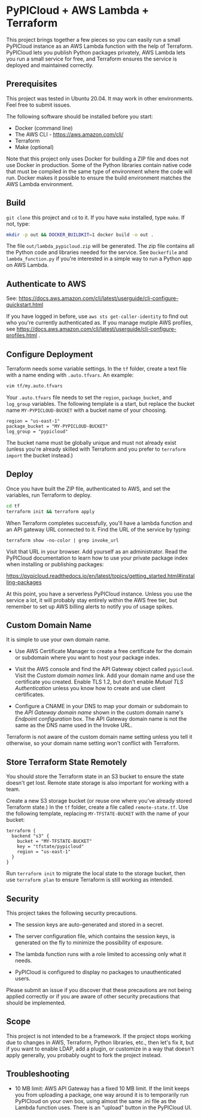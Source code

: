 # PyPICloud + AWS Lambda + Terraform

This project brings together a few pieces so you can easily run a small
PyPICloud instance as an AWS Lambda function with the help of Terraform.
PyPICloud lets you publish Python packages privately, AWS Lambda lets you run
a small service for free, and Terraform ensures the service is deployed and
maintained correctly.

## Prerequisites

This project was tested in Ubuntu 20.04. It may work in other environments.
Feel free to submit issues.

The following software should be installed before you start:

- Docker (command line)
- The AWS CLI - https://aws.amazon.com/cli/
- Terraform
- Make (optional)

Note that this project only uses Docker for building a ZIP file and does not
use Docker in production. Some of the Python libraries contain native code
that must be compiled in the same type of environment where the code will run.
Docker makes it possible to ensure the build environment matches the AWS
Lambda environment.

## Build

`git clone` this project and `cd` to it. If you have `make` installed, type
`make`. If not, type:

```sh
mkdir -p out && DOCKER_BUILDKIT=1 docker build -o out .
```

The file `out/lambda_pypicloud.zip` will be generated. The zip file contains
all the Python code and libraries needed for the service. See `Dockerfile` and
`lambda_function.py` if you're interested in a simple way to run a Python app
on AWS Lambda.

## Authenticate to AWS

See:
https://docs.aws.amazon.com/cli/latest/userguide/cli-configure-quickstart.html

If you have logged in before, use `aws sts get-caller-identity` to find out
who you're currently authenticated as. If you manage mutiple AWS profiles, see
https://docs.aws.amazon.com/cli/latest/userguide/cli-configure-profiles.html .

## Configure Deployment

Terraform needs some variable settings. In the `tf` folder, create a text file
with a name ending with `.auto.tfvars`. An example:

```sh
vim tf/my.auto.tfvars
```

Your `.auto.tfvars` file needs to set the `region`, `package_bucket`, and
`log_group` variables. The following template is a start, but replace the
bucket name `MY-PYPICLOUD-BUCKET` with a bucket name of your choosing.

```
region = "us-east-1"
package_bucket = "MY-PYPICLOUD-BUCKET"
log_group = "pypicloud"
```

The bucket name must be globally unique and must not already exist (unless
you're already skilled with Terraform and you prefer to `terraform import`
the bucket instead.)

## Deploy

Once you have built the ZIP file, authenticated to AWS, and set the variables,
run Terraform to deploy.

```sh
cd tf
terraform init && terraform apply
```

When Terraform completes successfully, you'll have a lambda function and an
API gateway URL connected to it. Find the URL of the service by typing:

```
terraform show -no-color | grep invoke_url
```

Visit that URL in your browser. Add yourself as an administrator. Read the
PyPICloud documentation to learn how to use your private package index when
installing or publishing packages:

https://pypicloud.readthedocs.io/en/latest/topics/getting_started.html#installing-packages

At this point, you have a serverless PyPICloud instance. Unless you use the
service a lot, it will probably stay entirely within the AWS free tier, but
remember to set up AWS billing alerts to notify you of usage spikes.

## Custom Domain Name

It is simple to use your own domain name.

- Use AWS Certificate Manager to create a free certificate for the domain or
  subdomain where you want to host your package index.

- Visit the AWS console and find the API Gateway object called `pypicloud`.
  Visit the *Custom domain names* link. Add your domain name and use the
  certificate you created. Enable TLS 1.2, but don't enable
  *Mutual TLS Authentication* unless you know how to create and use
  client certificates.

- Configure a CNAME in your DNS to map your domain or subdomain to the *API
  Gateway domain name* shown in the custom domain name's *Endpoint
  configuration* box. The API Gateway domain name is not the same as the
  DNS name used in the Invoke URL.

Terraform is not aware of the custom domain name setting unless you tell it
otherwise, so your domain name setting won't conflict with Terraform.

## Store Terraform State Remotely

You should store the Terraform state in an S3 bucket to ensure the state
doesn't get lost. Remote state storage is also important for working with a
team.

Create a new S3 storage bucket (or reuse one where you've already stored
Terraform state.) In the `tf` folder, create a file called `remote-state.tf`.
Use the following template, replacing `MY-TFSTATE-BUCKET` with the name of your
bucket:

```
terraform {
  backend "s3" {
    bucket = "MY-TFSTATE-BUCKET"
    key = "tfstate/pypicloud"
    region = "us-east-1"
  }
}
```

Run `terraform init` to migrate the local state to the storage bucket, then
use `terraform plan` to ensure Terraform is still working as intended.

## Security

This project takes the following security precautions.

- The session keys are auto-generated and stored in a secret.

- The server configuration file, which contains the session keys, is generated
  on the fly to minimize the possibility of exposure.

- The lambda function runs with a role limited to accessing only what it
  needs.

- PyPICloud is configured to display no packages to unauthenticated users.

Please submit an issue if you discover that these precautions are not being
applied correctly or if you are aware of other security precautions that
should be implemented.

## Scope

This project is not intended to be a framework. If the project stops working
due to changes in AWS, Terraform, Python libraries, etc., then let's fix it,
but if you want to enable LDAP, add a plugin, or customize in a way that
doesn't apply generally, you probably ought to fork the project instead.

## Troubleshooting

- 10 MB limit: AWS API Gateway has a fixed 10 MB limit. If the limit keeps you
  from uploading a package, one way around it is to temporarily run PyPICloud
  on your own box, using almost the same .ini file as the Lambda function uses.
  There is an "upload" button in the PyPICloud UI.
